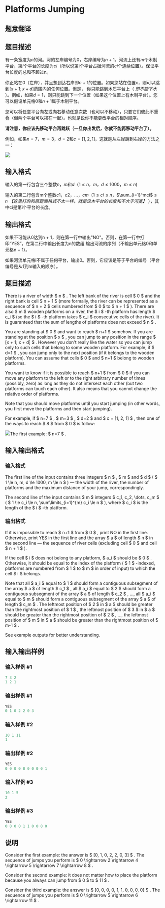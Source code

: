 # Platforms Jumping

## 题意翻译

## 题目描述

有一条宽度为$n$的河。河的左岸编号为$0$，右岸编号为$n + 1$。河流上还有$m$个木制平台，第$i$个平台的长度为$ci$（所以说第i个平台占据河流的$ci$个连续位置）。保证平台长度的总和不超过n。

你正站在$0$（左岸），并且想到达右岸即$n + 1$的位置。如果您站在位置x，则可以跳到$[x + 1; x + d]$范围内的任何位置。但是， 你只能跳到木质平台上（ _即不能下水_ ）。例如，如果$d = 1$，则只能跳到下一个位置（如果这个位置上有木制平台）。您可以假设单元格$0$和$n + 1$属于木制平台。

您可以将任意平台向左或向右移动任意次数（也可以不移动），只要它们彼此不重叠（但两个平台可以挨在一起）。也就是说你不能更改平台的相对顺序。

**请注意，你应该先移动平台再跳跃（一旦你出发后，你就不能再移动平台了）。**

例如，如果$n = 7$，$m = 3$，$d = 2$和$c = [1,2,1]$，这就是从左岸跳到右岸的方法之一：

![](https://cdn.luogu.com.cn/upload/vjudge_pic/CF1256C/df0d8d2f8a9c6cd940b3eabc79499fe8d2091270.png)

## 输入格式

输入的第一行包含三个整数$n$，$m$和$d$（$1≤n$，$m，d≤1000$，$m≤n$)

输入的第二行包含m个整数$c1，c2，…，cm$（$1≤ci≤n$，$\sum_{i=1}^mci$ ≤ $n$ _【这里打的和原题面格式不太一样，就是说木平台的长度和不大于河宽】_ ），其中ci是第i个平台的长度。

## 输出格式

如果不可能从0达到n + 1，则在第一行中输出"NO"。否则，在第一行中打印“YES”，在第二行中输出长度为n的数组 输出河流的序列（不输出单元格0和单元格n + 1）。

如果河流单元格i不属于任何平台，输出0。否则，它应该是等于平台的编号（平台编号是从1到m输入的顺序）。

## 题目描述

There is a river of width $ n $ . The left bank of the river is cell $ 0 $ and the right bank is cell $ n + 1 $ (more formally, the river can be represented as a sequence of $ n + 2 $ cells numbered from $ 0 $ to $ n + 1 $ ). There are also $ m $ wooden platforms on a river, the $ i $ -th platform has length $ c_i $ (so the $ i $ -th platform takes $ c_i $ consecutive cells of the river). It is guaranteed that the sum of lengths of platforms does not exceed $ n $ .

You are standing at $ 0 $ and want to reach $ n+1 $ somehow. If you are standing at the position $ x $ , you can jump to any position in the range $ [x + 1; x + d] $ . However you don't really like the water so you can jump only to such cells that belong to some wooden platform. For example, if $ d=1 $ , you can jump only to the next position (if it belongs to the wooden platform). You can assume that cells $ 0 $ and $ n+1 $ belong to wooden platforms.

You want to know if it is possible to reach $ n+1 $ from $ 0 $ if you can move any platform to the left or to the right arbitrary number of times (possibly, zero) as long as they do not intersect each other (but two platforms can touch each other). It also means that you cannot change the relative order of platforms.

Note that you should move platforms until you start jumping (in other words, you first move the platforms and then start jumping).

For example, if $ n=7 $ , $ m=3 $ , $ d=2 $ and $ c = [1, 2, 1] $ , then one of the ways to reach $ 8 $ from $ 0 $ is follow:

![](https://cdn.luogu.com.cn/upload/vjudge_pic/CF1256C/df0d8d2f8a9c6cd940b3eabc79499fe8d2091270.png)The first example: $ n=7 $ .

## 输入输出格式

### 输入格式

The first line of the input contains three integers $ n $ , $ m $ and $ d $ ( $ 1 \le n, m, d \le 1000, m \le n $ ) — the width of the river, the number of platforms and the maximum distance of your jump, correspondingly.

The second line of the input contains $ m $ integers $ c_1, c_2, \dots, c_m $ ( $ 1 \le c_i \le n, \sum\limits_{i=1}^{m} c_i \le n $ ), where $ c_i $ is the length of the $ i $ -th platform.

### 输出格式

If it is impossible to reach $ n+1 $ from $ 0 $ , print NO in the first line. Otherwise, print YES in the first line and the array $ a $ of length $ n $ in the second line — the sequence of river cells (excluding cell $ 0 $ and cell $ n + 1 $ ).

If the cell $ i $ does not belong to any platform, $ a_i $ should be $ 0 $ . Otherwise, it should be equal to the index of the platform ( $ 1 $ -indexed, platforms are numbered from $ 1 $ to $ m $ in order of input) to which the cell $ i $ belongs.

Note that all $ a_i $ equal to $ 1 $ should form a contiguous subsegment of the array $ a $ of length $ c_1 $ , all $ a_i $ equal to $ 2 $ should form a contiguous subsegment of the array $ a $ of length $ c_2 $ , ..., all $ a_i $ equal to $ m $ should form a contiguous subsegment of the array $ a $ of length $ c_m $ . The leftmost position of $ 2 $ in $ a $ should be greater than the rightmost position of $ 1 $ , the leftmost position of $ 3 $ in $ a $ should be greater than the rightmost position of $ 2 $ , ..., the leftmost position of $ m $ in $ a $ should be greater than the rightmost position of $ m-1 $ .

See example outputs for better understanding.

## 输入输出样例

### 输入样例 #1

```cpp
7 3 2
1 2 1

```
### 输出样例 #1

```cpp
YES
0 1 0 2 2 0 3 

```
### 输入样例 #2

```cpp
10 1 11
1

```
### 输出样例 #2

```cpp
YES
0 0 0 0 0 0 0 0 0 1 

```
### 输入样例 #3

```cpp
10 1 5
2

```
### 输出样例 #3

```cpp
YES
0 0 0 0 1 1 0 0 0 0 

```
## 说明

Consider the first example: the answer is $ [0, 1, 0, 2, 2, 0, 3] $ . The sequence of jumps you perform is $ 0 \rightarrow 2 \rightarrow 4 \rightarrow 5 \rightarrow 7 \rightarrow 8 $ .

Consider the second example: it does not matter how to place the platform because you always can jump from $ 0 $ to $ 11 $ .

Consider the third example: the answer is $ [0, 0, 0, 0, 1, 1, 0, 0, 0, 0] $ . The sequence of jumps you perform is $ 0 \rightarrow 5 \rightarrow 6 \rightarrow 11 $ .

